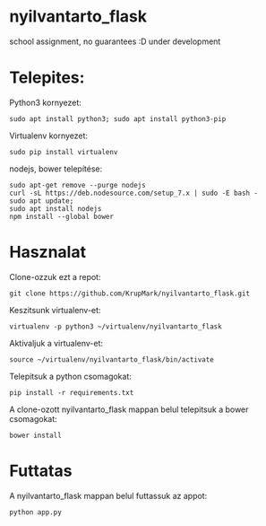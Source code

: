 # nyilvantarto_flask
school assignment, no guarantees :D under development

# Telepites:
Python3 kornyezet:
````
sudo apt install python3; sudo apt install python3-pip
````
Virtualenv kornyezet:
````
sudo pip install virtualenv
````
nodejs, bower telepítése:

````
sudo apt-get remove --purge nodejs
curl -sL https://deb.nodesource.com/setup_7.x | sudo -E bash -
sudo apt update;
sudo apt install nodejs
npm install --global bower
````


# Hasznalat
Clone-ozzuk ezt a repot:
````
git clone https://github.com/KrupMark/nyilvantarto_flask.git
````
Keszitsunk virtualenv-et:
````
virtualenv -p python3 ~/virtualenv/nyilvantarto_flask
````
Aktivaljuk a virtualenv-et:
````
source ~/virtualenv/nyilvantarto_flask/bin/activate
````
Telepitsuk a python csomagokat:
````
pip install -r requirements.txt
````
A clone-ozott nyilvantarto_flask mappan belul telepitsuk a bower csomagokat:
````
bower install
````

# Futtatas
A nyilvantarto_flask mappan belul futtassuk az appot:
````
python app.py
````
